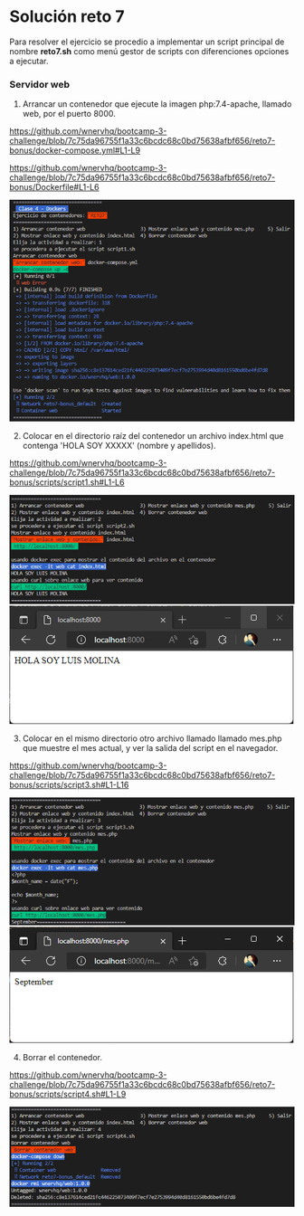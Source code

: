 # Solución reto 7
Para resolver el ejercicio se procedio a implementar un script principal de nombre **reto7.sh** como menú gestor de scripts con diferenciones opciones a ejecutar.  

### Servidor web

1. Arrancar un contenedor que ejecute la imagen php:7.4-apache, llamado web, por el puerto 8000.

https://github.com/wnervhq/bootcamp-3-challenge/blob/7c75da96755f1a33c6bcdc68c0bd75638afbf656/reto7-bonus/docker-compose.yml#L1-L9

https://github.com/wnervhq/bootcamp-3-challenge/blob/7c75da96755f1a33c6bcdc68c0bd75638afbf656/reto7-bonus/Dockerfile#L1-L6

![script1](images/script1.png)

2. Colocar en el directorio raíz del contenedor un archivo index.html que contenga 'HOLA SOY XXXXX' (nombre y apellidos).

https://github.com/wnervhq/bootcamp-3-challenge/blob/7c75da96755f1a33c6bcdc68c0bd75638afbf656/reto7-bonus/scripts/script1.sh#L1-L6

![script2](images/script2.png)
![index.html](images/index.html.png)

3. Colocar en el mismo directorio otro archivo llamado llamado mes.php que muestre el mes actual, y ver la salida del script en el navegador.

https://github.com/wnervhq/bootcamp-3-challenge/blob/7c75da96755f1a33c6bcdc68c0bd75638afbf656/reto7-bonus/scripts/script3.sh#L1-L16

![script3](images/script3.png)
![mes.php](images/mes.php.png)

4. Borrar el contenedor.

https://github.com/wnervhq/bootcamp-3-challenge/blob/7c75da96755f1a33c6bcdc68c0bd75638afbf656/reto7-bonus/scripts/script4.sh#L1-L9

![script4](images/script4.png)